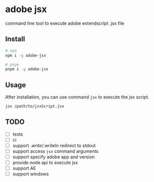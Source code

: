 # adobe jsx

command line tool to execute adobe extendscript .jsx file

## Install

```sh
# npm
npm i -g adobe-jsx

# pnpm
pnpm i -g adobe-jsx
```

## Usage

After installation, you can use command `jsx` to execute the jsx script.

```sh
jsx /path/to/jsxScript.jsx
```

## TODO

- [ ] tests
- [ ] ci
- [ ] support $.write/$.writeln redirect to stdout
- [ ] support access `jsx` command arguments
- [ ] support specify adobe app and version
- [ ] provide node api to execute jsx
- [ ] support AE
- [ ] support windows
